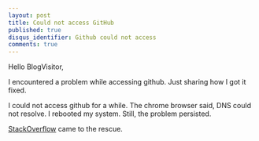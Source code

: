 ```yaml
---
layout: post
title: Could not access GitHub 
published: true
disqus_identifier: Github could not access
comments: true
---
```


Hello BlogVisitor,

I encountered a problem while accessing github. 
Just sharing how I got it fixed.

I could not access github for a while.
The chrome browser said, DNS could not resolve.
I rebooted my system. Still, the problem persisted.

[StackOverflow](https://superuser.com/questions/609587/cant-load-certain-websites-in-mountain-lion-which-load-fine-on-win7-laptop/610243#610243) came to the rescue.

